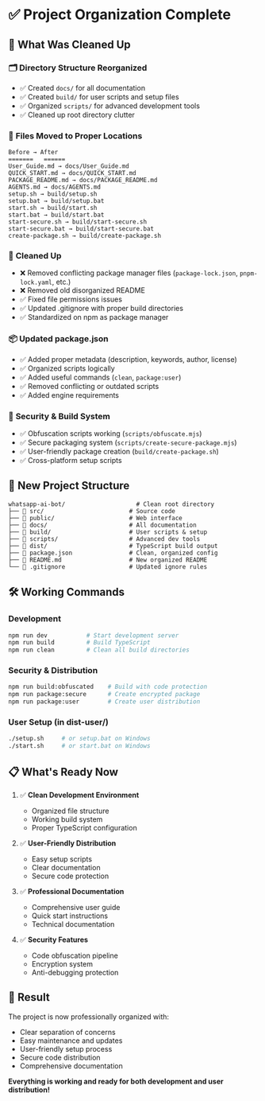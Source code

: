 # ✅ Project Organization Complete

## 🎯 What Was Cleaned Up

### 🗂️ **Directory Structure Reorganized**
- ✅ Created `docs/` for all documentation
- ✅ Created `build/` for user scripts and setup files
- ✅ Organized `scripts/` for advanced development tools
- ✅ Cleaned up root directory clutter

### 📁 **Files Moved to Proper Locations**
```
Before → After
=======   ======
User_Guide.md → docs/User_Guide.md
QUICK_START.md → docs/QUICK_START.md
PACKAGE_README.md → docs/PACKAGE_README.md
AGENTS.md → docs/AGENTS.md
setup.sh → build/setup.sh
setup.bat → build/setup.bat
start.sh → build/start.sh
start.bat → build/start.bat
start-secure.sh → build/start-secure.sh
start-secure.bat → build/start-secure.bat
create-package.sh → build/create-package.sh
```

### 🧹 **Cleaned Up**
- ❌ Removed conflicting package manager files (`package-lock.json`, `pnpm-lock.yaml`, etc.)
- ❌ Removed old disorganized README
- ✅ Fixed file permissions issues
- ✅ Updated .gitignore with proper build directories
- ✅ Standardized on npm as package manager

### 📦 **Updated package.json**
- ✅ Added proper metadata (description, keywords, author, license)
- ✅ Organized scripts logically
- ✅ Added useful commands (`clean`, `package:user`)
- ✅ Removed conflicting or outdated scripts
- ✅ Added engine requirements

### 🔐 **Security & Build System**
- ✅ Obfuscation scripts working (`scripts/obfuscate.mjs`)
- ✅ Secure packaging system (`scripts/create-secure-package.mjs`)
- ✅ User-friendly package creation (`build/create-package.sh`)
- ✅ Cross-platform setup scripts

## 🚀 **New Project Structure**

```
whatsapp-ai-bot/                    # Clean root directory
├── 📁 src/                        # Source code
├── 📁 public/                     # Web interface
├── 📁 docs/                       # All documentation
├── 📁 build/                      # User scripts & setup
├── 📁 scripts/                    # Advanced dev tools
├── 📁 dist/                       # TypeScript build output
├── 📄 package.json                # Clean, organized config
├── 📄 README.md                   # New organized README
└── 📄 .gitignore                  # Updated ignore rules
```

## 🛠️ **Working Commands**

### Development
```bash
npm run dev           # Start development server
npm run build         # Build TypeScript
npm run clean         # Clean all build directories
```

### Security & Distribution
```bash
npm run build:obfuscated    # Build with code protection
npm run package:secure      # Create encrypted package
npm run package:user        # Create user distribution
```

### User Setup (in dist-user/)
```bash
./setup.sh     # or setup.bat on Windows
./start.sh     # or start.bat on Windows
```

## 📋 **What's Ready Now**

1. ✅ **Clean Development Environment**
   - Organized file structure
   - Working build system
   - Proper TypeScript configuration

2. ✅ **User-Friendly Distribution**
   - Easy setup scripts
   - Clear documentation
   - Secure code protection

3. ✅ **Professional Documentation**
   - Comprehensive user guide
   - Quick start instructions
   - Technical documentation

4. ✅ **Security Features**
   - Code obfuscation pipeline
   - Encryption system
   - Anti-debugging protection

## 🎉 **Result**

The project is now professionally organized with:
- Clear separation of concerns
- Easy maintenance and updates
- User-friendly setup process
- Secure code distribution
- Comprehensive documentation

**Everything is working and ready for both development and user distribution!**
